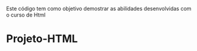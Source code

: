 Este código tem como objetivo demostrar as abilidades desenvolvidas com o curso de Html 
# Projeto-HTML
